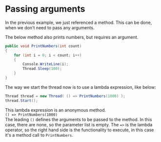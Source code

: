 # Passing arguments

In the previous example, we just referenced a method. This can be done, when we don't need to pass any arguments.

The below method also prints numbers, but requires an argument.
```csharp
public void PrintNumbers(int count)
{
    for (int i = 0; i < count; i++)
    {
        Console.WriteLine(i);
        Thread.Sleep(100);
    }
}
```

The way we start the thread now is to use a lambda expression, like below:
```csharp
Thread thread = new Thread( () => PrintNumbers(1000) );
thread.Start();
```
This lambda expression is an anonymous method.  
`() => PrintNumbers(1000)`  
The leading `()` defines the arguments to be passed to the method. In this case, there are none, so the parameter list is empty.
The `=>` is the lambda operator, so the right hand side is the functionality to execute, in this case it's a method call to `PrintNumbers`.
